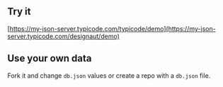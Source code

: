 ## Try it

[https://my-json-server.typicode.com/typicode/demo](https://my-json-server.typicode.com/designaut/demo)

## Use your own data

Fork it and change `db.json` values or create a repo with a `db.json` file.

